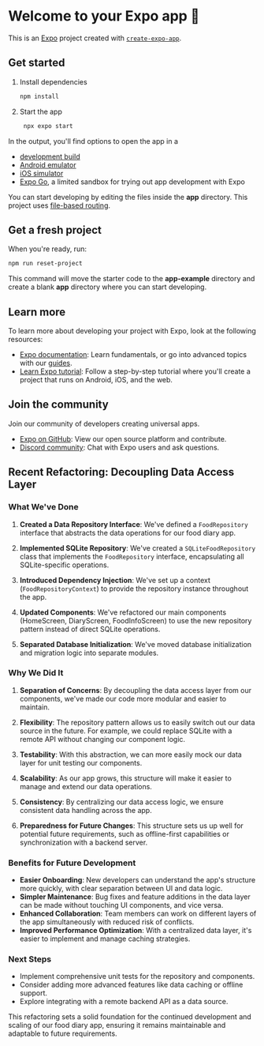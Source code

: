 # Welcome to your Expo app 👋

This is an [Expo](https://expo.dev) project created with [`create-expo-app`](https://www.npmjs.com/package/create-expo-app).

## Get started

1. Install dependencies

   ```bash
   npm install
   ```

2. Start the app

   ```bash
    npx expo start
   ```

In the output, you'll find options to open the app in a

- [development build](https://docs.expo.dev/develop/development-builds/introduction/)
- [Android emulator](https://docs.expo.dev/workflow/android-studio-emulator/)
- [iOS simulator](https://docs.expo.dev/workflow/ios-simulator/)
- [Expo Go](https://expo.dev/go), a limited sandbox for trying out app development with Expo

You can start developing by editing the files inside the **app** directory. This project uses [file-based routing](https://docs.expo.dev/router/introduction).

## Get a fresh project

When you're ready, run:

```bash
npm run reset-project
```

This command will move the starter code to the **app-example** directory and create a blank **app** directory where you can start developing.

## Learn more

To learn more about developing your project with Expo, look at the following resources:

- [Expo documentation](https://docs.expo.dev/): Learn fundamentals, or go into advanced topics with our [guides](https://docs.expo.dev/guides).
- [Learn Expo tutorial](https://docs.expo.dev/tutorial/introduction/): Follow a step-by-step tutorial where you'll create a project that runs on Android, iOS, and the web.

## Join the community

Join our community of developers creating universal apps.

- [Expo on GitHub](https://github.com/expo/expo): View our open source platform and contribute.
- [Discord community](https://chat.expo.dev): Chat with Expo users and ask questions.

## Recent Refactoring: Decoupling Data Access Layer

### What We've Done

1. **Created a Data Repository Interface**: We've defined a `FoodRepository` interface that abstracts the data operations for our food diary app.

2. **Implemented SQLite Repository**: We've created a `SQLiteFoodRepository` class that implements the `FoodRepository` interface, encapsulating all SQLite-specific operations.

3. **Introduced Dependency Injection**: We've set up a context (`FoodRepositoryContext`) to provide the repository instance throughout the app.

4. **Updated Components**: We've refactored our main components (HomeScreen, DiaryScreen, FoodInfoScreen) to use the new repository pattern instead of direct SQLite operations.

5. **Separated Database Initialization**: We've moved database initialization and migration logic into separate modules.

### Why We Did It

1. **Separation of Concerns**: By decoupling the data access layer from our components, we've made our code more modular and easier to maintain.

2. **Flexibility**: The repository pattern allows us to easily switch out our data source in the future. For example, we could replace SQLite with a remote API without changing our component logic.

3. **Testability**: With this abstraction, we can more easily mock our data layer for unit testing our components.

4. **Scalability**: As our app grows, this structure will make it easier to manage and extend our data operations.

5. **Consistency**: By centralizing our data access logic, we ensure consistent data handling across the app.

6. **Preparedness for Future Changes**: This structure sets us up well for potential future requirements, such as offline-first capabilities or synchronization with a backend server.

### Benefits for Future Development

- **Easier Onboarding**: New developers can understand the app's structure more quickly, with clear separation between UI and data logic.
- **Simpler Maintenance**: Bug fixes and feature additions in the data layer can be made without touching UI components, and vice versa.
- **Enhanced Collaboration**: Team members can work on different layers of the app simultaneously with reduced risk of conflicts.
- **Improved Performance Optimization**: With a centralized data layer, it's easier to implement and manage caching strategies.

### Next Steps

- Implement comprehensive unit tests for the repository and components.
- Consider adding more advanced features like data caching or offline support.
- Explore integrating with a remote backend API as a data source.

This refactoring sets a solid foundation for the continued development and scaling of our food diary app, ensuring it remains maintainable and adaptable to future requirements.
